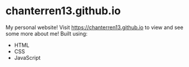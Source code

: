 # chanterren13.github.io
My personal website! Visit https://chanterren13.github.io to view and see some more about me!
Built using:
- HTML
- CSS
- JavaScript